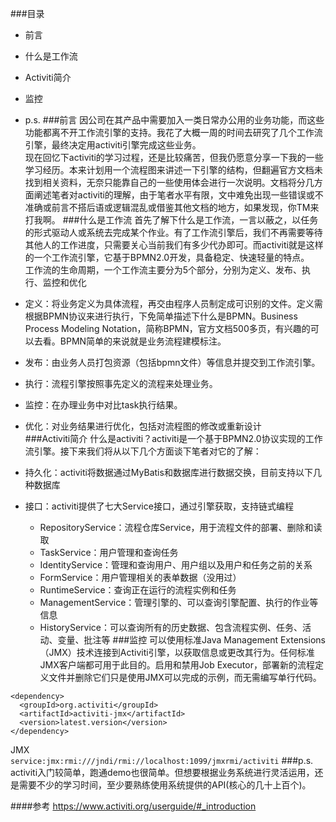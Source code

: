 ###目录
* 前言
* 什么是工作流
* Activiti简介
* 监控
* p.s.
###前言
因公司在其产品中需要加入一类日常办公用的业务功能，而这些功能都离不开工作流引擎的支持。我花了大概一周的时间去研究了几个工作流引擎，最终决定用activiti引擎完成这些业务。  
现在回忆下activiti的学习过程，还是比较痛苦，但我仍愿意分享一下我的一些学习经历。本来计划用一个流程图来讲述一下引擎的结构，但翻遍官方文档未找到相关资料，无奈只能靠自己的一些使用体会进行一次说明。文档将分几方面阐述笔者对activiti的理解，由于笔者水平有限，文中难免出现一些错误或不准确或前言不搭后语或逻辑混乱或借鉴其他文档的地方，如果发现，你TM来打我啊。
###什么是工作流
首先了解下什么是工作流，一言以蔽之，以任务的形式驱动人或系统去完成某个作业。有了工作流引擎后，我们不再需要等待其他人的工作进度，只需要关心当前我们有多少代办即可。而activiti就是这样的一个工作流引擎，它基于BPMN2.0开发，具备稳定、快速轻量的特点。  
工作流的生命周期，一个工作流主要分为5个部分，分别为定义、发布、执行、监控和优化  

* 定义：将业务定义为具体流程，再交由程序人员制定成可识别的文件。定义需根据BPMN协议来进行执行，下免简单描述下什么是BPMN。Business Process Modeling Notation，简称BPMN，官方文档500多页，有兴趣的可以去看。BPMN简单的来说就是业务流程建模标注。
* 发布：由业务人员打包资源（包括bpmn文件）等信息并提交到工作流引擎。
* 执行：流程引擎按照事先定义的流程来处理业务。
* 监控：在办理业务中对比task执行结果。
* 优化：对业务结果进行优化，包括对流程图的修改或重新设计  
###Activiti简介
什么是activiti？activiti是一个基于BPMN2.0协议实现的工作流引擎。接下来我们将从以下几个方面谈下笔者对它的了解：
* 持久化：activiti将数据通过MyBatis和数据库进行数据交换，目前支持以下几种数据库
* 接口：activiti提供了七大Service接口，通过引擎获取，支持链式编程
    * RepositoryService：流程仓库Service，用于流程文件的部署、删除和读取
    * TaskService：用户管理和查询任务
    * IdentityService：管理和查询用户、用户组以及用户和任务之前的关系
    * FormService：用户管理相关的表单数据（没用过）
    * RuntimeService：查询正在运行的流程实例和任务
    * ManagementService：管理引擎的、可以查询引擎配置、执行的作业等信息
    * HistoryService：可以查询所有的历史数据、包含流程实例、任务、活动、变量、批注等
###监控
可以使用标准Java Management Extensions（JMX）技术连接到Activiti引擎，以获取信息或更改其行为。任何标准JMX客户端都可用于此目的。启用和禁用Job Executor，部署新的流程定义文件并删除它们只是使用JMX可以完成的示例，而无需编写单行代码。  
```
<dependency>
  <groupId>org.activiti</groupId>
  <artifactId>activiti-jmx</artifactId>
  <version>latest.version</version>
</dependency>
```
JMX  
`service:jmx:rmi:///jndi/rmi://localhost:1099/jmxrmi/activiti`
###p.s.
activiti入门较简单，跑通demo也很简单。但想要根据业务系统进行灵活运用，还是需要不少的学习时间，至少要熟练使用系统提供的API(核心的几十上百个)。

####参考
https://www.activiti.org/userguide/#_introduction
